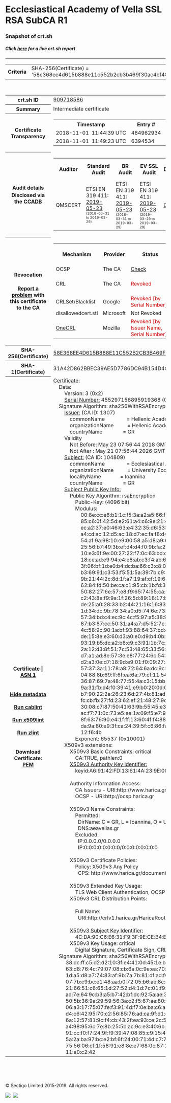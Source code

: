 # Ecclesiastical Academy of Vella SSL RSA SubCA R1
### Snapshot of crt.sh
##### Click [here](https://crt.sh/?q=58E368EE4D615B888E11C552B2CB3B469F30AC4BF48D8B379B51009C082643EC) for a live crt.sh report

---
<!DOCTYPE HTML PUBLIC "-//W3C//DTD HTML 4.0 Transitional//EN">
<HTML>

<BODY>

<TABLE>
  <TR>
    <TH class="outer">Criteria</TH>
    <TD class="outer">SHA-256(Certificate) = '58e368ee4d615b888e11c552b2cb3b469f30ac4bf48d8b379b51009c082643ec'</TD>
  </TR>
</TABLE>
<BR>
<TABLE>
  <TR>
    <TH class="outer">crt.sh ID</TH>
    <TD class="outer"><A href="?id=909718586">909718586</A></TD>
  </TR>
  <TR>
    <TH class="outer">Summary</TH>
    <TD class="outer">Intermediate certificate</TD>
  </TR>
  <TR>
    <TH class="outer">Certificate<BR>Transparency</TH>
    <TD class="outer">
<TABLE class="options" style="margin-left:0px">
  <TR>
    <TH>Timestamp</TH>
    <TH>Entry #</TH>
    <TH>Log Operator</TH>
    <TH>Log URL</TH>
  </TR>
  <TR>
    <TD>2018-11-01&nbsp; <FONT class="small">11:44:39 UTC</FONT></TD>
    <TD>484962934</TD>
    <TD>Google</TD>
    <TD>https://ct.googleapis.com/rocketeer</TD>
  </TR>
  <TR>
    <TD>2018-11-01&nbsp; <FONT class="small">11:49:23 UTC</FONT></TD>
    <TD>6394534</TD>
    <TD>Sectigo</TD>
    <TD>https://dodo.ct.comodo.com</TD>
  </TR>
</TABLE>
    </TD>
  </TR>
  <TR>
    <TH class="outer">Audit details<BR>
      <DIV class="small" style="padding-top:3px">Disclosed via the
        <A href="//ccadb-public.secure.force.com/mozilla/PublicAllIntermediateCerts" target="_blank">CCADB</A></DIV>
    </TH>
    <TD class="outer">
<TABLE class="options" style="margin-left:0px">
  <TR>
    <TH>Auditor</TH>
    <TH>Standard Audit</TH>
    <TH>BR Audit</TH>
    <TH>EV SSL Audit</TH>
    <TH>Documents</TH>
    <TH>CCADB</TH>
    <TH>Root Owner / Certificate</TH>
  </TR>
  <TR>
    <TD style="vertical-align:middle">QMSCERT</TD>
    <TD>ETSI EN 319 411:
      <A href="https://repo.harica.gr/documents/HARICA-AUDIT_ATTESTATION_W_ANNEX_290617-7-R2-AA-text.pdf" target="_blank">2019-05-23</A>
      <BR><FONT style="font-size:8pt">(2018-03-31 to 2019-03-29)</FONT></TD>
    <TD>ETSI EN 319 411:
      <A href="https://repo.harica.gr/documents/HARICA-AUDIT_ATTESTATION_W_ANNEX_290617-7-R2-AA-text.pdf" target="_blank">2019-05-23</A>
      <BR><FONT style="font-size:8pt">(2018-03-31 to 2019-03-29)</FONT></TD>
    <TD>ETSI EN 319 411:
      <A href="https://www.qmscert.com/share/HARICA-AUDIT_ATTESTATION_W_ANNEX_290617-7-R2-AA.pdf" target="_blank">2019-05-23</A>
      <BR><FONT style="font-size:8pt">(2019-03-29 to 2019-03-29)</FONT></TD>
    <TD>
      <A href="https://repo.harica.gr/documents/CPS-EN.pdf" target="blank">CP</A>
      <A href="https://repo.harica.gr/documents/CPS-EN.pdf" target="blank">CPS</A>
    </TD>
    <TD><A href="//ccadb.force.com/0011J00001K3AL5QAN" target="_blank">0011J00001K3AL5QAN</A></TD>
    <TD><A href="/?id=1877101">HARICA</A></TD>
  </TR>
</TABLE>
    </TD>
  </TR>
  <TR>
    <TH class="outer">Revocation<BR><BR>
      <DIV class="small" style="padding-top:3px"><A href="?id=909718586&opt=problemreporting">Report a problem</A> with<BR>this certificate to the CA</DIV></TH>
    <TD class="outer">
      <TABLE class="options" style="margin-left:0px">
        <TR>
          <TH>Mechanism</TH>
          <TH>Provider</TH>
          <TH>Status</TH>
          <TH>Revocation Date</TH>
          <TH>Last Observed in CRL</TH>
          <TH>Last Checked <SPAN style="color:#CC0000;vertical-align:middle;font-size:70%;font-weight:normal">(Error)</SPAN></TH>
        </TR>
        <TR>
          <TD>OCSP</TD>
          <TD>The CA</TD>
          <TD><A href="?id=909718586&opt=ocsp">Check</A></TD>
          <TD><SPAN style="color:#888888">?</SPAN></TD>
          <TD><SPAN style="color:#888888">n/a</SPAN></TD>
          <TD><SPAN style="color:#888888">?</SPAN></TD>
        </TR>
        <TR>
          <TD>CRL</TD>
          <TD>The CA</TD>
          <TD><SPAN style="color:#CC0000">Revoked</SPAN></TD><TD>2019-03-18&nbsp; <FONT class="small">12:12:30 UTC</FONT></TD><TD>2019-05-06&nbsp; <FONT class="small">11:05:20 UTC</FONT></TD><TD>2019-12-04&nbsp; <FONT class="small">19:11:39 UTC</FONT></TD>
        </TR>
        <TR>
          <TD>CRLSet/Blacklist</TD>
          <TD>Google</TD>
          <TD><SPAN style="color:#CC0000">Revoked [by Serial Number]</SPAN></TD>
          <TD><SPAN style="color:#888888">n/a</SPAN></TD>
          <TD><SPAN style="color:#888888">n/a</SPAN></TD>
          <TD><SPAN style="color:#888888">n/a</SPAN></TD>
        </TR>
        <TR>
          <TD>disallowedcert.stl</TD>
          <TD>Microsoft</TD>
          <TD>Not Revoked</TD>
          <TD><SPAN style="color:#888888">n/a</SPAN></TD>
          <TD><SPAN style="color:#888888">n/a</SPAN></TD>
          <TD><SPAN style="color:#888888">n/a</SPAN></TD>
        </TR>
        <TR>
          <TD><A href="/mozilla-onecrl" target="_blank">OneCRL</A></TD>
          <TD>Mozilla</TD>
          <TD><SPAN style="color:#CC0000">Revoked [by Issuer Name, Serial Number]</SPAN></TD><TD><SPAN style="color:#888888">Unknown</SPAN></TD>
          <TD><SPAN style="color:#888888">n/a</SPAN></TD>
          <TD><SPAN style="color:#888888">n/a</SPAN></TD>
        </TR>
      </TABLE>
    </TD>
  </TR>
  <TR>
    <TH class="outer">SHA-256(Certificate)</TH>
    <TD class="outer"><A href="//censys.io/certificates/58e368ee4d615b888e11c552b2cb3b469f30ac4bf48d8b379b51009c082643ec">58E368EE4D615B888E11C552B2CB3B469F30AC4BF48D8B379B51009C082643EC</A></TD>
  </TR>
  <TR>
    <TH class="outer">SHA-1(Certificate)</TH>
    <TD class="outer">31A42D862BBEC39AE5D7786DC94B154D4CA9C536</TD>
  </TR>
  <TR>
    <TH class="outer">Certificate | <A href="?asn1=909718586">ASN.1</A>
      <SPAN class="small"><BR>
      <BR><BR><A href="?id=909718586&opt=nometadata">Hide metadata</A>
      <BR><BR><A href="?id=909718586&opt=cablint">Run cablint</A>
      <BR><BR><A href="?id=909718586&opt=x509lint">Run x509lint</A>
      <BR><BR><A href="?id=909718586&opt=zlint">Run zlint</A>
      <BR><BR><BR>Download Certificate: <A href="?d=909718586">PEM</A>
      </SPAN>
    </TH>
    <TD class="text"><A href="?d=909718586">Certificate:</A><BR>&nbsp;&nbsp;&nbsp;&nbsp;Data:<BR>&nbsp;&nbsp;&nbsp;&nbsp;&nbsp;&nbsp;&nbsp;&nbsp;Version:&nbsp;3&nbsp;(0x2)<BR>&nbsp;&nbsp;&nbsp;&nbsp;&nbsp;&nbsp;&nbsp;&nbsp;<A href="?serial=06518a5a1806cd08">Serial&nbsp;Number:</A>&nbsp;455297156895919368&nbsp;(0x6518a5a1806cd08)<BR>&nbsp;&nbsp;&nbsp;&nbsp;Signature&nbsp;Algorithm:&nbsp;sha256WithRSAEncryption<BR>&nbsp;&nbsp;&nbsp;&nbsp;&nbsp;&nbsp;&nbsp;&nbsp;<A href="?caid=1307">Issuer:</A> <SPAN class="small">(CA ID: 1307)</SPAN><BR>&nbsp;&nbsp;&nbsp;&nbsp;&nbsp;&nbsp;&nbsp;&nbsp;&nbsp;&nbsp;&nbsp;&nbsp;commonName&nbsp;&nbsp;&nbsp;&nbsp;&nbsp;&nbsp;&nbsp;&nbsp;&nbsp;&nbsp;&nbsp;&nbsp;&nbsp;&nbsp;&nbsp;&nbsp;=&nbsp;Hellenic&nbsp;Academic&nbsp;and&nbsp;Research&nbsp;Institutions&nbsp;RootCA&nbsp;2011<BR>&nbsp;&nbsp;&nbsp;&nbsp;&nbsp;&nbsp;&nbsp;&nbsp;&nbsp;&nbsp;&nbsp;&nbsp;organizationName&nbsp;&nbsp;&nbsp;&nbsp;&nbsp;&nbsp;&nbsp;&nbsp;&nbsp;&nbsp;=&nbsp;Hellenic&nbsp;Academic&nbsp;and&nbsp;Research&nbsp;Institutions&nbsp;Cert.&nbsp;Authority<BR>&nbsp;&nbsp;&nbsp;&nbsp;&nbsp;&nbsp;&nbsp;&nbsp;&nbsp;&nbsp;&nbsp;&nbsp;countryName&nbsp;&nbsp;&nbsp;&nbsp;&nbsp;&nbsp;&nbsp;&nbsp;&nbsp;&nbsp;&nbsp;&nbsp;&nbsp;&nbsp;&nbsp;=&nbsp;GR<BR>&nbsp;&nbsp;&nbsp;&nbsp;&nbsp;&nbsp;&nbsp;&nbsp;Validity<BR>&nbsp;&nbsp;&nbsp;&nbsp;&nbsp;&nbsp;&nbsp;&nbsp;&nbsp;&nbsp;&nbsp;&nbsp;Not&nbsp;Before:&nbsp;May&nbsp;23&nbsp;07:56:44&nbsp;2018&nbsp;GMT<BR>&nbsp;&nbsp;&nbsp;&nbsp;&nbsp;&nbsp;&nbsp;&nbsp;&nbsp;&nbsp;&nbsp;&nbsp;Not&nbsp;After&nbsp;:&nbsp;May&nbsp;21&nbsp;07:56:44&nbsp;2026&nbsp;GMT<BR>&nbsp;&nbsp;&nbsp;&nbsp;&nbsp;&nbsp;&nbsp;&nbsp;<A href="?caid=104809">Subject:</A> <SPAN class="small">(CA ID: 104809)</SPAN><BR>&nbsp;&nbsp;&nbsp;&nbsp;&nbsp;&nbsp;&nbsp;&nbsp;&nbsp;&nbsp;&nbsp;&nbsp;commonName&nbsp;&nbsp;&nbsp;&nbsp;&nbsp;&nbsp;&nbsp;&nbsp;&nbsp;&nbsp;&nbsp;&nbsp;&nbsp;&nbsp;&nbsp;&nbsp;=&nbsp;Ecclesiastical&nbsp;Academy&nbsp;of&nbsp;Vella&nbsp;SSL&nbsp;RSA&nbsp;SubCA&nbsp;R1<BR>&nbsp;&nbsp;&nbsp;&nbsp;&nbsp;&nbsp;&nbsp;&nbsp;&nbsp;&nbsp;&nbsp;&nbsp;organizationName&nbsp;&nbsp;&nbsp;&nbsp;&nbsp;&nbsp;&nbsp;&nbsp;&nbsp;&nbsp;=&nbsp;University&nbsp;Ecclesiastical&nbsp;Academy&nbsp;of&nbsp;Vella&nbsp;of&nbsp;Ioannina<BR>&nbsp;&nbsp;&nbsp;&nbsp;&nbsp;&nbsp;&nbsp;&nbsp;&nbsp;&nbsp;&nbsp;&nbsp;localityName&nbsp;&nbsp;&nbsp;&nbsp;&nbsp;&nbsp;&nbsp;&nbsp;&nbsp;&nbsp;&nbsp;&nbsp;&nbsp;&nbsp;=&nbsp;Ioannina<BR>&nbsp;&nbsp;&nbsp;&nbsp;&nbsp;&nbsp;&nbsp;&nbsp;&nbsp;&nbsp;&nbsp;&nbsp;countryName&nbsp;&nbsp;&nbsp;&nbsp;&nbsp;&nbsp;&nbsp;&nbsp;&nbsp;&nbsp;&nbsp;&nbsp;&nbsp;&nbsp;&nbsp;=&nbsp;GR<BR>&nbsp;&nbsp;&nbsp;&nbsp;&nbsp;&nbsp;&nbsp;&nbsp;<A href="?spkisha256=a25d09fd700e893c6e14c2624ff26ec6aff830479d9dd365728040a2c43f5d6b">Subject&nbsp;Public&nbsp;Key&nbsp;Info:</A><BR>&nbsp;&nbsp;&nbsp;&nbsp;&nbsp;&nbsp;&nbsp;&nbsp;&nbsp;&nbsp;&nbsp;&nbsp;Public&nbsp;Key&nbsp;Algorithm:&nbsp;rsaEncryption<BR>&nbsp;&nbsp;&nbsp;&nbsp;&nbsp;&nbsp;&nbsp;&nbsp;&nbsp;&nbsp;&nbsp;&nbsp;&nbsp;&nbsp;&nbsp;&nbsp;Public-Key:&nbsp;(4096&nbsp;bit)<BR>&nbsp;&nbsp;&nbsp;&nbsp;&nbsp;&nbsp;&nbsp;&nbsp;&nbsp;&nbsp;&nbsp;&nbsp;&nbsp;&nbsp;&nbsp;&nbsp;Modulus:<BR>&nbsp;&nbsp;&nbsp;&nbsp;&nbsp;&nbsp;&nbsp;&nbsp;&nbsp;&nbsp;&nbsp;&nbsp;&nbsp;&nbsp;&nbsp;&nbsp;&nbsp;&nbsp;&nbsp;&nbsp;00:8e:cc:e6:b1:1c:f5:3a:a2:a5:66:f3:fb:08:39:<BR>&nbsp;&nbsp;&nbsp;&nbsp;&nbsp;&nbsp;&nbsp;&nbsp;&nbsp;&nbsp;&nbsp;&nbsp;&nbsp;&nbsp;&nbsp;&nbsp;&nbsp;&nbsp;&nbsp;&nbsp;85:c6:0f:42:5d:e2:61:a4:c6:9e:21:42:dc:9a:df:<BR>&nbsp;&nbsp;&nbsp;&nbsp;&nbsp;&nbsp;&nbsp;&nbsp;&nbsp;&nbsp;&nbsp;&nbsp;&nbsp;&nbsp;&nbsp;&nbsp;&nbsp;&nbsp;&nbsp;&nbsp;ec:a2:37:e0:46:63:e4:32:35:d6:53:7f:35:dd:48:<BR>&nbsp;&nbsp;&nbsp;&nbsp;&nbsp;&nbsp;&nbsp;&nbsp;&nbsp;&nbsp;&nbsp;&nbsp;&nbsp;&nbsp;&nbsp;&nbsp;&nbsp;&nbsp;&nbsp;&nbsp;a4:cd:ac:12:d5:ac:18:d7:ec:fa:f8:d4:10:9c:b4:<BR>&nbsp;&nbsp;&nbsp;&nbsp;&nbsp;&nbsp;&nbsp;&nbsp;&nbsp;&nbsp;&nbsp;&nbsp;&nbsp;&nbsp;&nbsp;&nbsp;&nbsp;&nbsp;&nbsp;&nbsp;54:af:9a:98:10:e9:00:58:a5:d8:a9:61:19:b0:44:<BR>&nbsp;&nbsp;&nbsp;&nbsp;&nbsp;&nbsp;&nbsp;&nbsp;&nbsp;&nbsp;&nbsp;&nbsp;&nbsp;&nbsp;&nbsp;&nbsp;&nbsp;&nbsp;&nbsp;&nbsp;25:56:b7:49:3b:ef:d4:d4:f0:9b:fa:2e:a1:07:ca:<BR>&nbsp;&nbsp;&nbsp;&nbsp;&nbsp;&nbsp;&nbsp;&nbsp;&nbsp;&nbsp;&nbsp;&nbsp;&nbsp;&nbsp;&nbsp;&nbsp;&nbsp;&nbsp;&nbsp;&nbsp;10:e3:6f:9e:00:27:22:f7:0c:63:bd:c3:75:1f:6c:<BR>&nbsp;&nbsp;&nbsp;&nbsp;&nbsp;&nbsp;&nbsp;&nbsp;&nbsp;&nbsp;&nbsp;&nbsp;&nbsp;&nbsp;&nbsp;&nbsp;&nbsp;&nbsp;&nbsp;&nbsp;18:ce:ad:e9:94:e4:e8:ab:c3:f4:ab:61:2f:2c:8a:<BR>&nbsp;&nbsp;&nbsp;&nbsp;&nbsp;&nbsp;&nbsp;&nbsp;&nbsp;&nbsp;&nbsp;&nbsp;&nbsp;&nbsp;&nbsp;&nbsp;&nbsp;&nbsp;&nbsp;&nbsp;3f:06:bf:1d:e0:b4:dc:ba:66:c3:c8:07:6a:f6:f3:<BR>&nbsp;&nbsp;&nbsp;&nbsp;&nbsp;&nbsp;&nbsp;&nbsp;&nbsp;&nbsp;&nbsp;&nbsp;&nbsp;&nbsp;&nbsp;&nbsp;&nbsp;&nbsp;&nbsp;&nbsp;b3:69:91:c3:53:f5:51:5a:39:7b:c9:4d:29:f5:89:<BR>&nbsp;&nbsp;&nbsp;&nbsp;&nbsp;&nbsp;&nbsp;&nbsp;&nbsp;&nbsp;&nbsp;&nbsp;&nbsp;&nbsp;&nbsp;&nbsp;&nbsp;&nbsp;&nbsp;&nbsp;9b:21:44:2c:8d:1f:a7:19:af:cf:19:6e:0d:ef:8f:<BR>&nbsp;&nbsp;&nbsp;&nbsp;&nbsp;&nbsp;&nbsp;&nbsp;&nbsp;&nbsp;&nbsp;&nbsp;&nbsp;&nbsp;&nbsp;&nbsp;&nbsp;&nbsp;&nbsp;&nbsp;62:84:fd:50:be:ca:c1:95:cb:1b:fd:38:dc:1d:f9:<BR>&nbsp;&nbsp;&nbsp;&nbsp;&nbsp;&nbsp;&nbsp;&nbsp;&nbsp;&nbsp;&nbsp;&nbsp;&nbsp;&nbsp;&nbsp;&nbsp;&nbsp;&nbsp;&nbsp;&nbsp;50:82:27:6e:57:e8:f9:65:74:55:ca:55:98:61:0c:<BR>&nbsp;&nbsp;&nbsp;&nbsp;&nbsp;&nbsp;&nbsp;&nbsp;&nbsp;&nbsp;&nbsp;&nbsp;&nbsp;&nbsp;&nbsp;&nbsp;&nbsp;&nbsp;&nbsp;&nbsp;c2:43:8e:f9:9a:1f:26:5d:89:18:17:b9:f6:ed:71:<BR>&nbsp;&nbsp;&nbsp;&nbsp;&nbsp;&nbsp;&nbsp;&nbsp;&nbsp;&nbsp;&nbsp;&nbsp;&nbsp;&nbsp;&nbsp;&nbsp;&nbsp;&nbsp;&nbsp;&nbsp;de:25:a0:28:33:b2:44:21:16:16:83:65:16:7f:46:<BR>&nbsp;&nbsp;&nbsp;&nbsp;&nbsp;&nbsp;&nbsp;&nbsp;&nbsp;&nbsp;&nbsp;&nbsp;&nbsp;&nbsp;&nbsp;&nbsp;&nbsp;&nbsp;&nbsp;&nbsp;1d:34:dc:9b:78:34:a0:d5:74:6e:73:02:02:fb:2b:<BR>&nbsp;&nbsp;&nbsp;&nbsp;&nbsp;&nbsp;&nbsp;&nbsp;&nbsp;&nbsp;&nbsp;&nbsp;&nbsp;&nbsp;&nbsp;&nbsp;&nbsp;&nbsp;&nbsp;&nbsp;57:34:bd:c4:ec:9c:4c:f5:97:a5:38:97:87:c2:7d:<BR>&nbsp;&nbsp;&nbsp;&nbsp;&nbsp;&nbsp;&nbsp;&nbsp;&nbsp;&nbsp;&nbsp;&nbsp;&nbsp;&nbsp;&nbsp;&nbsp;&nbsp;&nbsp;&nbsp;&nbsp;87:b3:87:cc:50:31:a4:a7:d5:52:7c:b3:b3:27:ed:<BR>&nbsp;&nbsp;&nbsp;&nbsp;&nbsp;&nbsp;&nbsp;&nbsp;&nbsp;&nbsp;&nbsp;&nbsp;&nbsp;&nbsp;&nbsp;&nbsp;&nbsp;&nbsp;&nbsp;&nbsp;4c:58:9c:90:1a:bf:93:88:64:37:bd:da:56:59:18:<BR>&nbsp;&nbsp;&nbsp;&nbsp;&nbsp;&nbsp;&nbsp;&nbsp;&nbsp;&nbsp;&nbsp;&nbsp;&nbsp;&nbsp;&nbsp;&nbsp;&nbsp;&nbsp;&nbsp;&nbsp;de:15:8e:e3:60:d3:a0:e0:d9:b4:0b:21:50:29:01:<BR>&nbsp;&nbsp;&nbsp;&nbsp;&nbsp;&nbsp;&nbsp;&nbsp;&nbsp;&nbsp;&nbsp;&nbsp;&nbsp;&nbsp;&nbsp;&nbsp;&nbsp;&nbsp;&nbsp;&nbsp;93:19:b5:dc:a2:b6:c9:c3:91:1b:7c:35:0f:b6:78:<BR>&nbsp;&nbsp;&nbsp;&nbsp;&nbsp;&nbsp;&nbsp;&nbsp;&nbsp;&nbsp;&nbsp;&nbsp;&nbsp;&nbsp;&nbsp;&nbsp;&nbsp;&nbsp;&nbsp;&nbsp;2a:12:d3:8f:51:7c:53:48:65:33:56:ff:f0:5a:8a:<BR>&nbsp;&nbsp;&nbsp;&nbsp;&nbsp;&nbsp;&nbsp;&nbsp;&nbsp;&nbsp;&nbsp;&nbsp;&nbsp;&nbsp;&nbsp;&nbsp;&nbsp;&nbsp;&nbsp;&nbsp;d7:a1:ad:8e:57:3e:e8:77:24:6c:54:55:74:c8:cc:<BR>&nbsp;&nbsp;&nbsp;&nbsp;&nbsp;&nbsp;&nbsp;&nbsp;&nbsp;&nbsp;&nbsp;&nbsp;&nbsp;&nbsp;&nbsp;&nbsp;&nbsp;&nbsp;&nbsp;&nbsp;d2:a3:0e:d7:18:9d:e9:01:f0:09:27:a5:08:a4:0a:<BR>&nbsp;&nbsp;&nbsp;&nbsp;&nbsp;&nbsp;&nbsp;&nbsp;&nbsp;&nbsp;&nbsp;&nbsp;&nbsp;&nbsp;&nbsp;&nbsp;&nbsp;&nbsp;&nbsp;&nbsp;57:37:3a:11:78:a8:72:64:6a:dc:9c:20:37:22:7e:<BR>&nbsp;&nbsp;&nbsp;&nbsp;&nbsp;&nbsp;&nbsp;&nbsp;&nbsp;&nbsp;&nbsp;&nbsp;&nbsp;&nbsp;&nbsp;&nbsp;&nbsp;&nbsp;&nbsp;&nbsp;04:88:8b:69:ff:6f:ea:6a:79:cf:11:54:46:06:10:<BR>&nbsp;&nbsp;&nbsp;&nbsp;&nbsp;&nbsp;&nbsp;&nbsp;&nbsp;&nbsp;&nbsp;&nbsp;&nbsp;&nbsp;&nbsp;&nbsp;&nbsp;&nbsp;&nbsp;&nbsp;36:87:69:7a:48:77:55:4a:c3:15:bb:ea:e5:e3:cd:<BR>&nbsp;&nbsp;&nbsp;&nbsp;&nbsp;&nbsp;&nbsp;&nbsp;&nbsp;&nbsp;&nbsp;&nbsp;&nbsp;&nbsp;&nbsp;&nbsp;&nbsp;&nbsp;&nbsp;&nbsp;9a:31:fb:d4:f0:39:41:e9:b0:20:0d:0c:40:11:44:<BR>&nbsp;&nbsp;&nbsp;&nbsp;&nbsp;&nbsp;&nbsp;&nbsp;&nbsp;&nbsp;&nbsp;&nbsp;&nbsp;&nbsp;&nbsp;&nbsp;&nbsp;&nbsp;&nbsp;&nbsp;b7:90:22:2a:26:23:6d:27:4b:81:ad:e5:18:ce:71:<BR>&nbsp;&nbsp;&nbsp;&nbsp;&nbsp;&nbsp;&nbsp;&nbsp;&nbsp;&nbsp;&nbsp;&nbsp;&nbsp;&nbsp;&nbsp;&nbsp;&nbsp;&nbsp;&nbsp;&nbsp;fc:cb:fb:27:fd:23:62:ef:21:48:27:9c:39:40:57:<BR>&nbsp;&nbsp;&nbsp;&nbsp;&nbsp;&nbsp;&nbsp;&nbsp;&nbsp;&nbsp;&nbsp;&nbsp;&nbsp;&nbsp;&nbsp;&nbsp;&nbsp;&nbsp;&nbsp;&nbsp;30:08:c7:87:50:41:63:9b:55:45:e3:68:0e:97:73:<BR>&nbsp;&nbsp;&nbsp;&nbsp;&nbsp;&nbsp;&nbsp;&nbsp;&nbsp;&nbsp;&nbsp;&nbsp;&nbsp;&nbsp;&nbsp;&nbsp;&nbsp;&nbsp;&nbsp;&nbsp;ac:f7:71:0c:73:e5:ee:1a:09:f5:e7:9c:be:97:08:<BR>&nbsp;&nbsp;&nbsp;&nbsp;&nbsp;&nbsp;&nbsp;&nbsp;&nbsp;&nbsp;&nbsp;&nbsp;&nbsp;&nbsp;&nbsp;&nbsp;&nbsp;&nbsp;&nbsp;&nbsp;8f:63:76:90:e4:1f:ff:13:60:4f:f4:88:f2:34:d3:<BR>&nbsp;&nbsp;&nbsp;&nbsp;&nbsp;&nbsp;&nbsp;&nbsp;&nbsp;&nbsp;&nbsp;&nbsp;&nbsp;&nbsp;&nbsp;&nbsp;&nbsp;&nbsp;&nbsp;&nbsp;da:9a:80:e9:3f:ca:24:39:5f:c6:86:fa:12:42:ff:<BR>&nbsp;&nbsp;&nbsp;&nbsp;&nbsp;&nbsp;&nbsp;&nbsp;&nbsp;&nbsp;&nbsp;&nbsp;&nbsp;&nbsp;&nbsp;&nbsp;&nbsp;&nbsp;&nbsp;&nbsp;12:f6:4b<BR>&nbsp;&nbsp;&nbsp;&nbsp;&nbsp;&nbsp;&nbsp;&nbsp;&nbsp;&nbsp;&nbsp;&nbsp;&nbsp;&nbsp;&nbsp;&nbsp;Exponent:&nbsp;65537&nbsp;(0x10001)<BR>&nbsp;&nbsp;&nbsp;&nbsp;&nbsp;&nbsp;&nbsp;&nbsp;X509v3&nbsp;extensions:<BR>&nbsp;&nbsp;&nbsp;&nbsp;&nbsp;&nbsp;&nbsp;&nbsp;&nbsp;&nbsp;&nbsp;&nbsp;X509v3&nbsp;Basic&nbsp;Constraints:&nbsp;critical<BR>&nbsp;&nbsp;&nbsp;&nbsp;&nbsp;&nbsp;&nbsp;&nbsp;&nbsp;&nbsp;&nbsp;&nbsp;&nbsp;&nbsp;&nbsp;&nbsp;CA:TRUE,&nbsp;pathlen:0<BR>&nbsp;&nbsp;&nbsp;&nbsp;&nbsp;&nbsp;&nbsp;&nbsp;&nbsp;&nbsp;&nbsp;&nbsp;<A href="?ski=a69142fd13614a239e08a429e5d8130423ee4125">X509v3&nbsp;Authority&nbsp;Key&nbsp;Identifier:</A><BR>&nbsp;&nbsp;&nbsp;&nbsp;&nbsp;&nbsp;&nbsp;&nbsp;&nbsp;&nbsp;&nbsp;&nbsp;&nbsp;&nbsp;&nbsp;&nbsp;keyid:A6:91:42:FD:13:61:4A:23:9E:08:A4:29:E5:D8:13:04:23:EE:41:25<BR><BR>&nbsp;&nbsp;&nbsp;&nbsp;&nbsp;&nbsp;&nbsp;&nbsp;&nbsp;&nbsp;&nbsp;&nbsp;Authority&nbsp;Information&nbsp;Access:&nbsp;<BR>&nbsp;&nbsp;&nbsp;&nbsp;&nbsp;&nbsp;&nbsp;&nbsp;&nbsp;&nbsp;&nbsp;&nbsp;&nbsp;&nbsp;&nbsp;&nbsp;CA&nbsp;Issuers&nbsp;-&nbsp;URI:http://www.harica.gr/certs/HaricaRootCA2011.crt<BR>&nbsp;&nbsp;&nbsp;&nbsp;&nbsp;&nbsp;&nbsp;&nbsp;&nbsp;&nbsp;&nbsp;&nbsp;&nbsp;&nbsp;&nbsp;&nbsp;OCSP&nbsp;-&nbsp;URI:http://ocsp.harica.gr<BR><BR>&nbsp;&nbsp;&nbsp;&nbsp;&nbsp;&nbsp;&nbsp;&nbsp;&nbsp;&nbsp;&nbsp;&nbsp;X509v3&nbsp;Name&nbsp;Constraints:&nbsp;<BR>&nbsp;&nbsp;&nbsp;&nbsp;&nbsp;&nbsp;&nbsp;&nbsp;&nbsp;&nbsp;&nbsp;&nbsp;&nbsp;&nbsp;&nbsp;&nbsp;Permitted:<BR>&nbsp;&nbsp;&nbsp;&nbsp;&nbsp;&nbsp;&nbsp;&nbsp;&nbsp;&nbsp;&nbsp;&nbsp;&nbsp;&nbsp;&nbsp;&nbsp;&nbsp;&nbsp;DirName:&nbsp;C&nbsp;=&nbsp;GR,&nbsp;L&nbsp;=&nbsp;Ioannina,&nbsp;O&nbsp;=&nbsp;University&nbsp;Ecclesiastical&nbsp;Academy&nbsp;of&nbsp;Vella&nbsp;of&nbsp;Ioannina<BR>&nbsp;&nbsp;&nbsp;&nbsp;&nbsp;&nbsp;&nbsp;&nbsp;&nbsp;&nbsp;&nbsp;&nbsp;&nbsp;&nbsp;&nbsp;&nbsp;&nbsp;&nbsp;DNS:aeavellas.gr<BR>&nbsp;&nbsp;&nbsp;&nbsp;&nbsp;&nbsp;&nbsp;&nbsp;&nbsp;&nbsp;&nbsp;&nbsp;&nbsp;&nbsp;&nbsp;&nbsp;Excluded:<BR>&nbsp;&nbsp;&nbsp;&nbsp;&nbsp;&nbsp;&nbsp;&nbsp;&nbsp;&nbsp;&nbsp;&nbsp;&nbsp;&nbsp;&nbsp;&nbsp;&nbsp;&nbsp;IP:0.0.0.0/0.0.0.0<BR>&nbsp;&nbsp;&nbsp;&nbsp;&nbsp;&nbsp;&nbsp;&nbsp;&nbsp;&nbsp;&nbsp;&nbsp;&nbsp;&nbsp;&nbsp;&nbsp;&nbsp;&nbsp;IP:0:0:0:0:0:0:0:0/0:0:0:0:0:0:0:0<BR><BR>&nbsp;&nbsp;&nbsp;&nbsp;&nbsp;&nbsp;&nbsp;&nbsp;&nbsp;&nbsp;&nbsp;&nbsp;X509v3&nbsp;Certificate&nbsp;Policies:&nbsp;<BR>&nbsp;&nbsp;&nbsp;&nbsp;&nbsp;&nbsp;&nbsp;&nbsp;&nbsp;&nbsp;&nbsp;&nbsp;&nbsp;&nbsp;&nbsp;&nbsp;Policy:&nbsp;X509v3&nbsp;Any&nbsp;Policy<BR>&nbsp;&nbsp;&nbsp;&nbsp;&nbsp;&nbsp;&nbsp;&nbsp;&nbsp;&nbsp;&nbsp;&nbsp;&nbsp;&nbsp;&nbsp;&nbsp;&nbsp;&nbsp;CPS:&nbsp;http://www.harica.gr/documents/CPS<BR><BR>&nbsp;&nbsp;&nbsp;&nbsp;&nbsp;&nbsp;&nbsp;&nbsp;&nbsp;&nbsp;&nbsp;&nbsp;X509v3&nbsp;Extended&nbsp;Key&nbsp;Usage:&nbsp;<BR>&nbsp;&nbsp;&nbsp;&nbsp;&nbsp;&nbsp;&nbsp;&nbsp;&nbsp;&nbsp;&nbsp;&nbsp;&nbsp;&nbsp;&nbsp;&nbsp;TLS&nbsp;Web&nbsp;Client&nbsp;Authentication,&nbsp;OCSP&nbsp;Signing,&nbsp;TLS&nbsp;Web&nbsp;Server&nbsp;Authentication<BR>&nbsp;&nbsp;&nbsp;&nbsp;&nbsp;&nbsp;&nbsp;&nbsp;&nbsp;&nbsp;&nbsp;&nbsp;X509v3&nbsp;CRL&nbsp;Distribution&nbsp;Points:&nbsp;<BR><BR>&nbsp;&nbsp;&nbsp;&nbsp;&nbsp;&nbsp;&nbsp;&nbsp;&nbsp;&nbsp;&nbsp;&nbsp;&nbsp;&nbsp;&nbsp;&nbsp;Full&nbsp;Name:<BR>&nbsp;&nbsp;&nbsp;&nbsp;&nbsp;&nbsp;&nbsp;&nbsp;&nbsp;&nbsp;&nbsp;&nbsp;&nbsp;&nbsp;&nbsp;&nbsp;&nbsp;&nbsp;URI:http://crlv1.harica.gr/HaricaRootCA2011/crlv1.der.crl<BR><BR>&nbsp;&nbsp;&nbsp;&nbsp;&nbsp;&nbsp;&nbsp;&nbsp;&nbsp;&nbsp;&nbsp;&nbsp;<A href="?ski=4cda90c6e631f93f9eceb4ecae4776fd0abb3bb5">X509v3&nbsp;Subject&nbsp;Key&nbsp;Identifier:</A><BR>&nbsp;&nbsp;&nbsp;&nbsp;&nbsp;&nbsp;&nbsp;&nbsp;&nbsp;&nbsp;&nbsp;&nbsp;&nbsp;&nbsp;&nbsp;&nbsp;4C:DA:90:C6:E6:31:F9:3F:9E:CE:B4:EC:AE:47:76:FD:0A:BB:3B:B5<BR>&nbsp;&nbsp;&nbsp;&nbsp;&nbsp;&nbsp;&nbsp;&nbsp;&nbsp;&nbsp;&nbsp;&nbsp;X509v3&nbsp;Key&nbsp;Usage:&nbsp;critical<BR>&nbsp;&nbsp;&nbsp;&nbsp;&nbsp;&nbsp;&nbsp;&nbsp;&nbsp;&nbsp;&nbsp;&nbsp;&nbsp;&nbsp;&nbsp;&nbsp;Digital&nbsp;Signature,&nbsp;Certificate&nbsp;Sign,&nbsp;CRL&nbsp;Sign<BR>&nbsp;&nbsp;&nbsp;&nbsp;Signature&nbsp;Algorithm:&nbsp;sha256WithRSAEncryption<BR>&nbsp;&nbsp;&nbsp;&nbsp;&nbsp;&nbsp;&nbsp;&nbsp;&nbsp;38:dc:ff:c5:d2:d2:10:3f:e4:41:0d:45:1e:b6:c3:29:d9:d7:<BR>&nbsp;&nbsp;&nbsp;&nbsp;&nbsp;&nbsp;&nbsp;&nbsp;&nbsp;63:d8:76:4c:79:07:08:cb:6a:0c:9e:ea:70:83:a1:2f:eb:25:<BR>&nbsp;&nbsp;&nbsp;&nbsp;&nbsp;&nbsp;&nbsp;&nbsp;&nbsp;1d:a5:d8:a7:74:83:af:9b:7a:7b:81:df:ad:f6:ee:1a:0c:c2:<BR>&nbsp;&nbsp;&nbsp;&nbsp;&nbsp;&nbsp;&nbsp;&nbsp;&nbsp;07:7b:c9:bc:e1:48:aa:b0:72:05:b6:ae:8c:d7:b2:d5:c7:cf:<BR>&nbsp;&nbsp;&nbsp;&nbsp;&nbsp;&nbsp;&nbsp;&nbsp;&nbsp;21:66:51:c6:65:1d:27:52:d4:1d:7c:01:f9:f0:04:78:c2:b6:<BR>&nbsp;&nbsp;&nbsp;&nbsp;&nbsp;&nbsp;&nbsp;&nbsp;&nbsp;ad:7e:64:9c:b3:a5:b7:42:bf:dc:92:5a:ae:35:af:74:1b:e5:<BR>&nbsp;&nbsp;&nbsp;&nbsp;&nbsp;&nbsp;&nbsp;&nbsp;&nbsp;50:5b:36:9a:29:59:56:3a:c2:f5:67:ae:80:a0:fe:80:40:17:<BR>&nbsp;&nbsp;&nbsp;&nbsp;&nbsp;&nbsp;&nbsp;&nbsp;&nbsp;06:a3:17:75:07:fe:f3:91:4d:f7:0e:ba:c6:ab:e4:1e:76:68:<BR>&nbsp;&nbsp;&nbsp;&nbsp;&nbsp;&nbsp;&nbsp;&nbsp;&nbsp;d4:c6:42:95:70:c2:56:85:76:ad:ca:9f:d1:e6:85:db:0c:65:<BR>&nbsp;&nbsp;&nbsp;&nbsp;&nbsp;&nbsp;&nbsp;&nbsp;&nbsp;6a:12:57:81:9c:f4:cb:43:2f:ea:93:ce:2c:56:02:3e:54:04:<BR>&nbsp;&nbsp;&nbsp;&nbsp;&nbsp;&nbsp;&nbsp;&nbsp;&nbsp;a4:98:95:6c:7e:8b:25:5b:ac:9c:e3:40:6b:be:52:ac:d6:f9:<BR>&nbsp;&nbsp;&nbsp;&nbsp;&nbsp;&nbsp;&nbsp;&nbsp;&nbsp;91:cc:f0:f7:24:9f:f9:39:47:08:85:c9:15:43:5b:37:d8:64:<BR>&nbsp;&nbsp;&nbsp;&nbsp;&nbsp;&nbsp;&nbsp;&nbsp;&nbsp;5a:2a:ba:97:bc:e2:bf:6f:24:00:71:4d:c7:74:1c:67:d4:86:<BR>&nbsp;&nbsp;&nbsp;&nbsp;&nbsp;&nbsp;&nbsp;&nbsp;&nbsp;75:56:06:cf:1f:58:91:e8:8e:e7:68:0c:87:1f:df:84:ac:63:<BR>&nbsp;&nbsp;&nbsp;&nbsp;&nbsp;&nbsp;&nbsp;&nbsp;&nbsp;11:e0:c2:42<BR>    </TD>
  </TR>
</TABLE>

  <BR><BR><BR>

  <P class="copyright">&copy; Sectigo Limited 2015-2019. All rights reserved.</P>
  <DIV>
    <A href="https://sectigo.com/"><IMG src="/sectigo_s.png"></A>
    &nbsp;<A href="https://github.com/crtsh"><IMG src="/GitHub-Mark-32px.png"></A>
  </DIV>
</BODY>
</HTML>
